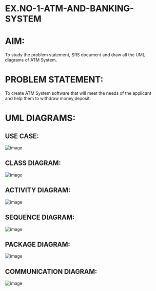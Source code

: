 # EX.NO-1-ATM-AND-BANKING-SYSTEM

# AIM:
To study the problem statement, SRS document and draw all the UML diagrams of ATM System.
# PROBLEM STATEMENT:
To create ATM System software that will meet the needs of the applicant and help them to withdraw money,deposit.
# UML DIAGRAMS:

## USE CASE:

![image](https://github.com/user-attachments/assets/fc950970-80bf-4d74-8696-38f378124108)

## CLASS DIAGRAM:

![image](https://github.com/user-attachments/assets/0da784bd-0c5d-4583-9462-f9260e75e043)

## ACTIVITY DIAGRAM:

![image](https://github.com/user-attachments/assets/053bc8fe-43d3-431d-9b43-124e33c8dd09)

## SEQUENCE DIAGRAM:

![image](https://github.com/user-attachments/assets/7abf6526-5e1c-45d8-abe0-7112e2e0e123)

## PACKAGE DIAGRAM:

![image](https://github.com/user-attachments/assets/30fff6d2-43ed-4eea-ac7c-3026892b0542)

## COMMUNICATION DIAGRAM:

![image](https://github.com/user-attachments/assets/f294ae40-0cff-47af-8318-b9f7ddbc7e32)

